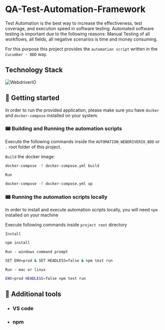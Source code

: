 # QA-Test-Automation-Framework

Test Automation is the best way to increase the effectiveness, test coverage, and execution speed in software testing.
Automated software testing is important due to the following reasons:
Manual Testing of all workflows, all fields, all negative scenarios is time and money consuming.

For this purpose this project provides the `automation script` written in the `Cucumber - BDD` way.

## Technology Stack
![WebdriverIO](http://www.christian-bromann.com/wdio.png)

    

## 🚀 Getting started

In order to run the provided application, please make sure you have `docker` and `docker-compose` installed on your system.

### 📟 Building and Running the automation scripts

Execute the following commands inside the `AUTOMATION_WEBDRIVERIO_BDD` or `.` root folder of this project.

`Build` the docker image:

```bash
docker-compose -f docker-compose.yml build
```

`Run`

```bash
docker-compose -f docker-compose.yml up
```
### 📟 Running the automation scripts locally

In order to install and execute automation scripts locally,
you will need `npm` installed on your machine

Execute following commands inside `project root` directory

`Install`

```bash
npm install
```

`Run - windows command prompt`

```bash
SET ENV=prod & SET HEADLESS=false & npm test run
```

`Run - mac or linux`

```bash
ENV=prod HEADLESS=false npm test run
```

## 🔧 Additional tools

- ### VS code
- ### npm
